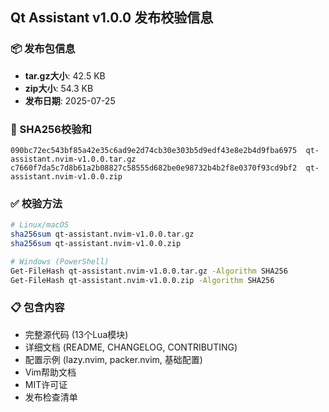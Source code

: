 ## Qt Assistant v1.0.0 发布校验信息

### 📦 发布包信息
- **tar.gz大小**: 42.5 KB
- **zip大小**: 54.3 KB  
- **发布日期**: 2025-07-25

### 🔐 SHA256校验和
```
090bc72ec543bf85a42e35c6ad9e2d74cb30e303b5d9edf43e8e2b4d9fba6975  qt-assistant.nvim-v1.0.0.tar.gz
c7660f7da5c7d8b61a2b08827c58555d682be0e98732b4b2f8e0370f93cd9bf2  qt-assistant.nvim-v1.0.0.zip
```

### ✅ 校验方法
```bash
# Linux/macOS
sha256sum qt-assistant.nvim-v1.0.0.tar.gz
sha256sum qt-assistant.nvim-v1.0.0.zip

# Windows (PowerShell)
Get-FileHash qt-assistant.nvim-v1.0.0.tar.gz -Algorithm SHA256
Get-FileHash qt-assistant.nvim-v1.0.0.zip -Algorithm SHA256
```

### 📋 包含内容
- 完整源代码 (13个Lua模块)
- 详细文档 (README, CHANGELOG, CONTRIBUTING)
- 配置示例 (lazy.nvim, packer.nvim, 基础配置)
- Vim帮助文档
- MIT许可证
- 发布检查清单
